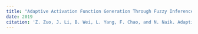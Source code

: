 ```yaml
---
title: "Adaptive Activation Function Generation Through Fuzzy Inference for Grooming Text Categorisation"
date: 2019
citation: 'Z. Zuo, J. Li, B. Wei, L. Yang, F. Chao, and N. Naik. Adaptive Activation Function Generation Through Fuzzy Inference for Grooming Text Categorisation. In IEEE International Conference on Fuzzy Systems (FUZZ-IEEE), 2019'
---
```

